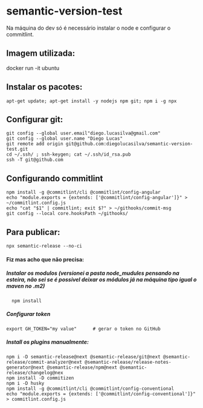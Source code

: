 # semantic-version-test

Na máquina do dev só é necessário instalar o node e configurar o commitlint.

## Imagem utilizada: 
docker run -it ubuntu

## Instalar os pacotes: 
    apt-get update; apt-get install -y nodejs npm git; npm i -g npx

## Configurar git:
	git config --global user.email"diego.lucasilva@gmail.com"
	git config --global user.name "Diego Lucas"
	git remote add origin git@github.com:diegolucasilva/semantic-version-test.git
	cd ~/.ssh/ ; ssh-keygen; cat ~/.ssh/id_rsa.pub
	ssh -T git@github.com

## Configurando commitlint
	npm install -g @commitlint/cli @commitlint/config-angular
	echo "module.exports = {extends: ['@commitlint/config-angular']}" > ~/commitlint.config.js
	echo "cat "$1" | commitlint; exit $?" > ~/githooks/commit-msg
  	git config --local core.hooksPath ~/githooks/

## Para publicar: 
    npx semantic-release --no-ci

####  Fiz mas acho que não precisa:
##### Instalar os modulos (versionei a pasta node_mudules pensando na esteira, não sei se é possivel deixar os módulos já na máquina tipo igual o maven no .m2)
      npm install
      
      
##### Configurar token
    export GH_TOKEN="my value"      # gerar o token no GitHub

##### Install os plugins manualmente: 
    npm i -D semantic-release@next @semantic-release/git@next @semantic-release/commit-analyzer@next @semantic-release/release-notes-generator@next @semantic-release/npm@next @semantic-release/changelog@nex
    npm install -D commitizen
    npm i -D husky
    npm install -g @commitlint/cli @commitlint/config-conventional
    echo "module.exports = {extends: ['@commitlint/config-conventional']}" > commitlint.config.js


	

    
